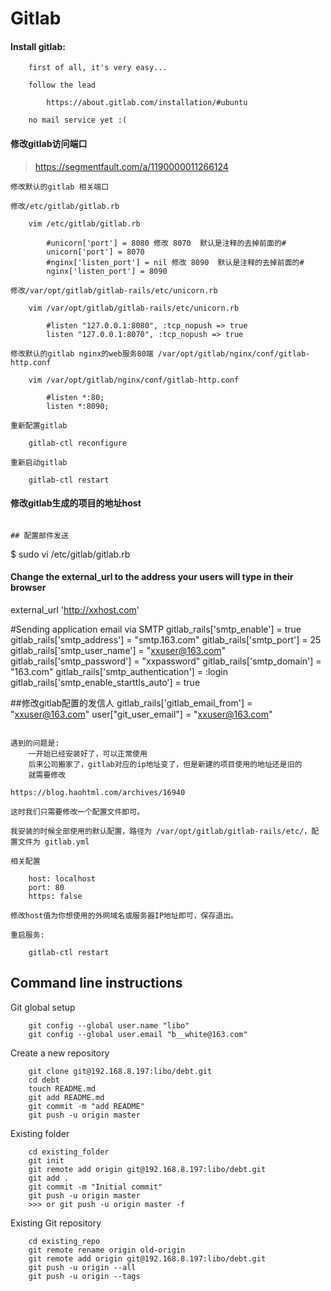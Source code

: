 # Gitlab

#### Install gitlab:

```shell
    first of all, it's very easy...

    follow the lead

        https://about.gitlab.com/installation/#ubuntu

    no mail service yet :(
```

#### 修改gitlab访问端口

> https://segmentfault.com/a/1190000011266124  
```shell
修改默认的gitlab 相关端口

修改/etc/gitlab/gitlab.rb

    vim /etc/gitlab/gitlab.rb

        #unicorn['port'] = 8080 修改 8070  默认是注释的去掉前面的#
        unicorn['port'] = 8070
        #nginx['listen_port'] = nil 修改 8090  默认是注释的去掉前面的#
        nginx['listen_port'] = 8090

修改/var/opt/gitlab/gitlab-rails/etc/unicorn.rb

    vim /var/opt/gitlab/gitlab-rails/etc/unicorn.rb

        #listen "127.0.0.1:8080", :tcp_nopush => true
        listen "127.0.0.1:8070", :tcp_nopush => true

修改默认的gitlab nginx的web服务80端 /var/opt/gitlab/nginx/conf/gitlab-http.conf

    vim /var/opt/gitlab/nginx/conf/gitlab-http.conf

        #listen *:80;
        listen *:8090;

重新配置gitlab

    gitlab-ctl reconfigure

重新启动gitlab

    gitlab-ctl restart
```

#### 修改gitlab生成的项目的地址host

```

## 配置邮件发送
```
$ sudo vi /etc/gitlab/gitlab.rb                            
#### Change the external_url to the address your users will type in their browser

external_url 'http://xxhost.com'

#Sending application email via SMTP
gitlab_rails['smtp_enable'] = true
gitlab_rails['smtp_address'] = "smtp.163.com"
gitlab_rails['smtp_port'] = 25 
gitlab_rails['smtp_user_name'] = "xxuser@163.com"
gitlab_rails['smtp_password'] = "xxpassword"
gitlab_rails['smtp_domain'] = "163.com"
gitlab_rails['smtp_authentication'] = :login
gitlab_rails['smtp_enable_starttls_auto'] = true

##修改gitlab配置的发信人
gitlab_rails['gitlab_email_from'] = "xxuser@163.com"
user["git_user_email"] = "xxuser@163.com"
```shell

遇到的问题是:
    一开始已经安装好了，可以正常使用
    后来公司搬家了，gitlab对应的ip地址变了，但是新建的项目使用的地址还是旧的
    就需要修改

https://blog.haohtml.com/archives/16940

这时我们只需要修改一个配置文件即可。

我安装的时候全部使用的默认配置，路径为 /var/opt/gitlab/gitlab-rails/etc/，配置文件为 gitlab.yml

相关配置

    host: localhost
    port: 80
    https: false

修改host值为你想使用的外网域名或服务器IP地址即可，保存退出。

重启服务:

    gitlab-ctl restart
```

## Command line instructions

Git global setup
```shell
    git config --global user.name "libo"
    git config --global user.email "b__white@163.com"
```

Create a new repository
```shell
    git clone git@192.168.8.197:libo/debt.git
    cd debt
    touch README.md
    git add README.md
    git commit -m "add README"
    git push -u origin master
```

Existing folder
```shell
    cd existing_folder
    git init
    git remote add origin git@192.168.8.197:libo/debt.git
    git add .
    git commit -m "Initial commit"
    git push -u origin master
    >>> or git push -u origin master -f 
```

Existing Git repository
```shell
    cd existing_repo
    git remote rename origin old-origin
    git remote add origin git@192.168.8.197:libo/debt.git
    git push -u origin --all
    git push -u origin --tags
```

